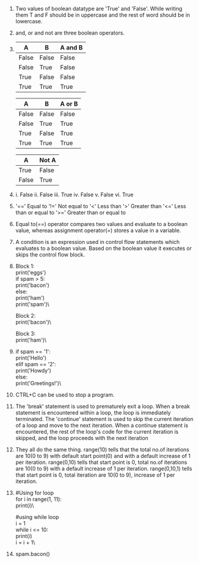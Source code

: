 1. Two values of boolean datatype are 'True' and 'False'. While writing them T and F should be in uppercase and the rest of word should be in lowercase.

2. and, or and not are three boolean operators.

3. |    A    |    B    |  A and B  |
   | ------- | ------- | --------- |
   |  False  |  False  |   False   |
   |  False  |  True   |   False   |
   |  True   |  False  |   False   |
   |  True   |  True   |   True    |

   |    A    |    B    |  A or B  |
   | ------- | ------- | -------- |
   |  False  |  False  |  False   |
   |  False  |  True   |   True   |
   |  True   |  False  |   True   |
   |  True   |  True   |   True   |

   |    A    |  Not A  |
   | ------- | ------- |
   |  True   |  False  |
   |  False  |  True   |

4.  i. False
    ii. False
    iii. True
    iv. False
    v. False
    vi. True

5.  '==' Equal to
    '!=' Not equal to
    '<' Less than
    '>' Greater than
    '<=' Less than or equal to
    '>=' Greater than or equal to

6. Equal to(==) operator compares two values and evaluate to a boolean value, whereas assignment operator(=) stores a value in a variable.

7. A condition is an expression used in control flow statements which evaluates to a boolean value. Based on the boolean value it executes or skips the control flow block.

8.  Block 1:\
        print('eggs')\
        if spam > 5:\
            print('bacon')\
        else:\
            print('ham')\
        print('spam')\
    
    Block 2:\
         print('bacon')\

    Block 3:\
        print('ham')\

9.  if spam == '1':\
        print('Hello')\
    elif spam == '2':\
        print('Howdy')\
    else:\
        print('Greetings!')\

10. CTRL+C can be used to stop a program.

11. The 'break' statement is used to prematurely exit a loop. When a break statement is encountered within a loop, the loop is immediately terminated. The 'continue' statement is used to skip the current iteration of a loop and move to the next iteration. When a continue statement is encountered, the rest of the loop's code for the current iteration is skipped, and the loop proceeds with the next iteration

12. They all do the same thing. range(10) tells that the total no.of iterations are 10(0 to 9) with default start point(0) and with a default increase of 1 per iteration. range(0,10) tells that start point is 0, total no.of iterations are 10(0 to 9) with a default increase of 1 per iteration. range(0,10,1) tells that start point is 0, total iteration are 10(0 to 9), increase of 1 per iteration.

13. #Using for loop\
        for i in range(1, 11):\
            print(i)\

    #using while loop\
        i = 1\
        while i <= 10:\
            print(i)\
            i = i + 1\

14. spam.bacon()
